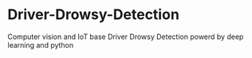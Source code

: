 # Driver-Drowsy-Detection
Computer vision and IoT base Driver Drowsy Detection powerd by deep learning and python 
